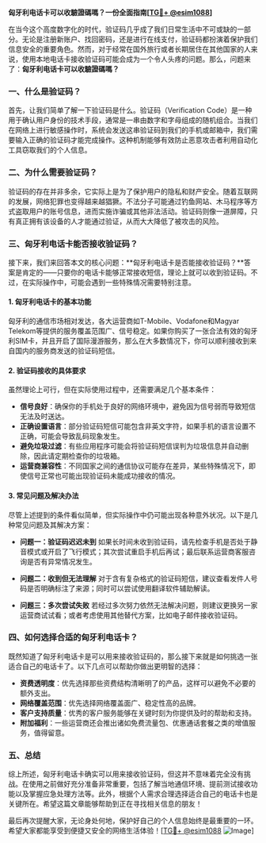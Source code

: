 **匈牙利电话卡可以收驗證碼嗎？一份全面指南[[TG💪+ @esim1088](https://t.me/s/esim1088)]**

在当今这个高度数字化的时代，验证码几乎成了我们日常生活中不可或缺的一部分。无论是注册新账户、找回密码，还是进行在线支付，验证码都扮演着保护我们信息安全的重要角色。然而，对于经常在国外旅行或者长期居住在其他国家的人来说，使用本地电话卡接收验证码可能会成为一个令人头疼的问题。那么，问题来了：**匈牙利电话卡可以收驗證碼嗎？**

### 一、什么是验证码？

首先，让我们简单了解一下验证码是什么。验证码（Verification Code）是一种用于确认用户身份的技术手段，通常是一串由数字和字母组成的随机组合。当我们在网络上进行敏感操作时，系统会发送这串验证码到我们的手机或邮箱中，我们需要输入正确的验证码才能完成操作。这种机制能够有效防止恶意攻击者利用自动化工具窃取我们的个人信息。

### 二、为什么需要验证码？

验证码的存在并非多余，它实际上是为了保护用户的隐私和财产安全。随着互联网的发展，网络犯罪也变得越来越猖獗。不法分子可能通过钓鱼网站、木马程序等方式盗取用户的账号信息，进而实施诈骗或其他非法活动。验证码则像一道屏障，只有真正拥有该设备的人才能通过验证，从而大大降低了被攻击的风险。

### 三、匈牙利电话卡能否接收验证码？

接下来，我们来回答本文的核心问题：**匈牙利电话卡是否能接收验证码？**答案是肯定的——只要你的电话卡能够正常接收短信，理论上就可以收到验证码。不过，在实际操作中，可能会遇到一些特殊情况需要特别注意。

#### 1. 匈牙利电话卡的基本功能

匈牙利的通信市场相对发达，各大运营商如T-Mobile、Vodafone和Magyar Telekom等提供的服务覆盖范围广、信号稳定。如果你购买了一张合法有效的匈牙利SIM卡，并且开启了国际漫游服务，那么在大多数情况下，你可以顺利接收到来自国内的服务商发送的验证码短信。

#### 2. 验证码接收的具体要求

虽然理论上可行，但在实际使用过程中，还需要满足几个基本条件：

- **信号良好**：确保你的手机处于良好的网络环境中，避免因为信号弱而导致短信无法及时送达。
- **正确设置语言**：部分验证码短信可能包含非英文字符，如果手机的语言设置不正确，可能会导致乱码现象发生。
- **避免垃圾过滤**：有些应用程序可能会将验证码短信误判为垃圾信息并自动删除，因此请定期检查你的垃圾箱。
- **运营商兼容性**：不同国家之间的通信协议可能存在差异，某些特殊情况下，即使信号正常也可能出现验证码未能成功接收的情况。

#### 3. 常见问题及解决办法

尽管上述提到的条件看似简单，但实际操作中仍可能出现各种意外状况。以下是几种常见问题及其解决方案：

- **问题一：验证码迟迟未到**
  如果长时间未收到验证码，请先检查手机是否处于静音模式或开启了飞行模式；其次尝试重启手机后再试；最后联系运营商客服咨询是否有异常情况发生。
  
- **问题二：收到但无法理解**
  对于含有复杂格式的验证码短信，建议查看发件人号码是否明确标注了来源；同时可以尝试使用翻译软件辅助解读。
  
- **问题三：多次尝试失败**
  若经过多次努力依然无法解决问题，则建议更换另一家运营商试试看；或者考虑使用其他替代方案，比如电子邮件接收验证码。

### 四、如何选择合适的匈牙利电话卡？

既然知道了匈牙利电话卡是可以用来接收验证码的，那么接下来就是如何挑选一张适合自己的电话卡了。以下几点可以帮助你做出更明智的选择：

- **资费透明度**：优先选择那些资费结构清晰明了的产品，这样可以避免不必要的额外支出。
- **网络覆盖范围**：优先选择网络覆盖面广、稳定性高的品牌。
- **客户支持质量**：优秀的客户服务能够在关键时刻为你提供及时的帮助和支持。
- **附加福利**：一些运营商还会推出诸如免费流量包、优惠通话套餐之类的增值服务，值得留意。

### 五、总结

综上所述，匈牙利电话卡确实可以用来接收验证码，但这并不意味着完全没有挑战。在使用之前做好充分准备非常重要，包括了解当地通信环境、提前测试接收功能以及掌握应急处理方法等。此外，根据个人需求合理选择适合自己的电话卡也是关键所在。希望这篇文章能够帮助到正在寻找相关信息的朋友！

最后再次提醒大家，无论身处何地，保护好自己的个人信息始终是最重要的一环。希望大家都能享受到便捷又安全的网络生活体验！[[TG💪+ @esim1088](https://t.me/s/esim1088) ![Image](https://i.postimg.cc/4NQfJmqS/Snipaste-2025-05-13-00-14-12.png)]